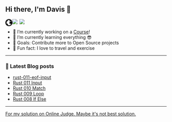 ## Hi there, I'm Davis 👋

[<img align="left" width="22px" src="https://raw.githubusercontent.com/iconic/open-iconic/master/svg/globe.svg" />][website]
[<img align="left" width="22px" src="https://cdn.jsdelivr.net/npm/simple-icons@v3/icons/instagram.svg" />][instagram]
[<img align="left" width="22px" src="https://cdn.jsdelivr.net/npm/simple-icons@v3/icons/linkedin.svg" />][linkedin]<br>


- 🗽 I’m currently working on a [Course][website]!
- 🌱 I’m currently learning everything 😎
- 🍺 Goals: Contribute more to Open Source projects
- 🗿 Fun fact: I love to travel and exercise 

---

### 📕 Latest Blog posts
<!-- BLOG-POST-LIST:START -->
- [rust-011-eof-input](https://chucs.github.io/rust-012-eof-input/)
- [Rust 011 Input](https://chucs.github.io/rust-011-input/)
- [Rust 010 Match](https://chucs.github.io/rust-010-match/)
- [Rust 009 Loop](https://chucs.github.io/rust-009-loop/)
- [Rust 008 If Else](https://chucs.github.io/rust-008-if-else/)
<!-- BLOG-POST-LIST:END -->

---
[For my solution on Online Judge. Maybe it's not best solution.](https://github.com/Daviswww/Submissions-by-UVa-etc)

[website]: https://chucs.github.io/
[instagram]: https://www.instagram.com/hdavisllll/
[linkedin]: https://www.linkedin.com/in/hsing-wei-ho-4b8773191/
[problem]: https://github.com/Daviswww/Submissions-by-UVa-etc


